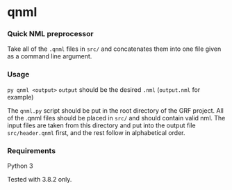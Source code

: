 # qnml
### Quick NML preprocessor

Take all of the `.qnml` files in `src/` and concatenates them into one file given as a command line argument.

### Usage

`py qnml <output>`
`output` should be the desired `.nml` (`output.nml` for example)

The `qnml.py` script should be put in the root directory of the GRF project.
All of the .qnml files should be placed in `src/` and should contain valid nml.
The input files are taken from this directory and put into the output file `src/header.qnml` first, and the rest follow in alphabetical order.

### Requirements

Python 3

Tested with 3.8.2 only.